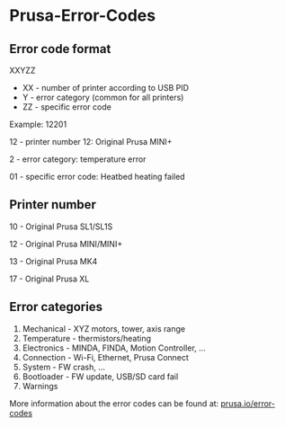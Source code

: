 # Prusa-Error-Codes

## Error code format <ErrorCode>

XXYZZ

- XX - number of printer according to USB PID
- Y - error category (common for all printers)
- ZZ - specific error code

Example: 12201

12 - printer number 12: Original Prusa MINI+

2 - error category: temperature error

01 - specific error code: Heatbed heating failed

## Printer number
10 - Original Prusa SL1/SL1S

12 - Original Prusa MINI/MINI+

13 - Original Prusa MK4

17 - Original Prusa XL
## Error categories
1. Mechanical - XYZ motors, tower, axis range
2. Temperature - thermistors/heating
3. Electronics - MINDA, FINDA, Motion Controller, …
4. Connection - Wi-Fi, Ethernet, Prusa Connect
5. System - FW crash, …
6. Bootloader - FW update, USB/SD card fail
7. Warnings

More information about the error codes can be found at:
[prusa.io/error-codes](https://prusa.io/error-codes)
